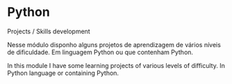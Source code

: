 # Python
Projects / Skills development

Nesse módulo disponho alguns projetos de aprendizagem de vários níveis de dificuldade. Em linguagem Python ou que contenham Python. 


In this module I have some learning projects of various levels of difficulty. In Python language or containing Python.
